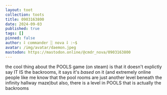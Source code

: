 ```yaml
---
layout: toot
collection: toots
title: 0903163800
date: 2024-09-03
published: true
tags: []
pinned: false
author: ⸸ commander ░ nova ⸸ :~$
avatar: /img/avatar/daemon.jpeg
mastodon: https://mastodon.online/@cmdr_nova/0903163800
---
```


the cool thing about the POOLS game (on steam) is that it doesn't explictly say IT IS the backrooms, it says it's _based_ on it (and extremely online people like me know that the pool rooms are just another level beneath the infinity hallway maze)but also, there is a level in POOLS that is actually the backrooms
